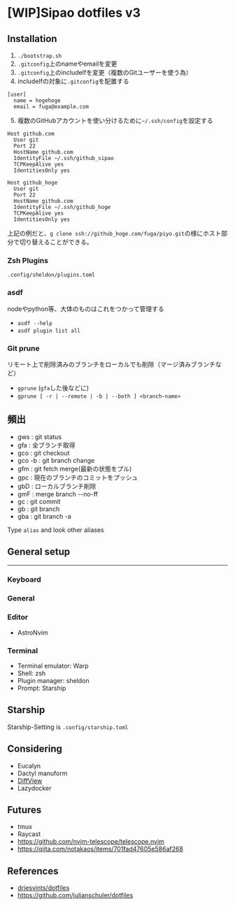 # [WIP]Sipao dotfiles v3

## Installation
1. `./bootstrap.sh`
2. `.gitconfig`上のnameやemailを変更
3. `.gitconfig`上のincludeIfを変更（複数のGitユーザーを使う為）
4. includeIfの対象に`.gitconfig`を配置する
```
[user]
  name = hogehoge
  email = fuga@example.com
```
5. 複数のGitHubアカウントを使い分けるために`~/.ssh/config`を設定する
```
Host github.com
  User git
  Port 22
  HostName github.com
  IdentityFile ~/.ssh/github_sipao
  TCPKeepAlive yes
  IdentitiesOnly yes
  
Host github_hoge
  User git
  Port 22
  HostName github.com
  IdentityFile ~/.ssh/github_hoge
  TCPKeepAlive yes
  IdentitiesOnly yes
 ```
上記の例だと、`g clone ssh://github_hoge.com/fuga/piyo.git`の様にホスト部分で切り替えることができる。


### Zsh Plugins
`.config/sheldon/plugins.toml`

### asdf
nodeやpython等、大体のものはこれをつかって管理する
- `asdf --help`
- `asdf plugin list all`

### Git prune
リモート上で削除済みのブランチをローカルでも削除（マージ済みブランチなど）
- `gprune` (`gfa`した後などに)
- `gprune [ -r | --remote | -b | --both ] <branch-name>`

## 頻出
- gws : git status
- gfa : 全ブランチ取得
- gco : git checkout
- gco -b : git branch change
- gfm : git fetch merge(最新の状態をプル)
- gpc : 現在のブランチのコミットをプッシュ
- gbD : ローカルブランチ削除
- gmF : merge branch --no-ff
- gc  : git commit
- gb  : git branch
- gba : git branch -a

Type `alias` and look other aliases

## General setup
------

### Keyboard

### General

### Editor
- AstroNvim

### Terminal
- Terminal emulator: Warp
- Shell: zsh
- Plugin manager: sheldon
- Prompt: Starship

## Starship
Starship-Setting is `.config/starship.toml`

## Considering
- Eucalyn
- Dactyl manuform
- [DiffView](https://github.com/sindrets/diffview.nvim)
- Lazydocker

## Futures
- tmux
- Raycast
- https://github.com/nvim-telescope/telescope.nvim
- https://qiita.com/notakaos/items/701fad47605e586af268

## References
- [driesvints/dotfiles](https://github.com/driesvints/dotfiles)
- https://github.com/julianschuler/dotfiles
